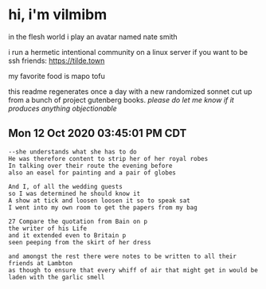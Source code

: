 # hi, i'm vilmibm

in the flesh world i play an avatar named nate smith

i run a hermetic intentional community on a linux server if you want to be ssh friends: https://tilde.town

my favorite food is mapo tofu

this readme regenerates once a day with a new randomized sonnet cut up from a bunch of project gutenberg books.
_please do let me know if it produces anything objectionable_

## Mon 12 Oct 2020 03:45:01 PM CDT

    --she understands what she has to do
    He was therefore content to strip her of her royal robes
    In talking over their route the evening before
    also an easel for painting and a pair of globes
    
    And I, of all the wedding guests
    so I was determined he should know it
    A show at tick and loosen loosen it so to speak sat
    I went into my own room to get the papers from my bag
    
    27 Compare the quotation from Bain on p
    the writer of his Life
    and it extended even to Britain p
    seen peeping from the skirt of her dress
    
    and amongst the rest there were notes to be written to all their friends at Lambton
    as though to ensure that every whiff of air that might get in would be laden with the garlic smell
